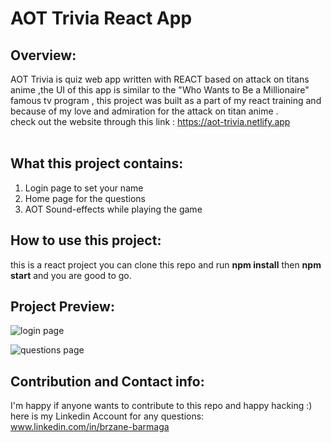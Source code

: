 # AOT Trivia React App
## Overview:
AOT Trivia is quiz web app written with REACT based on attack on titans anime ,the UI of this app is similar to the "Who Wants to Be a Millionaire" famous tv program , this project was built as a part of my react training and because of my love and admiration for the attack on titan anime .<br>
check out the website through this link : https://aot-trivia.netlify.app <br><br>

## What this project contains:
1. Login page to set your name
2. Home page for the questions
3. AOT Sound-effects while playing the game 

## How to use this project:
this is a react project you can clone this repo and run **npm install** then **npm start** and you are good to go.<br>

## Project Preview:
![login page](https://user-images.githubusercontent.com/59266093/193766510-33c6f068-f55a-46b9-9b7d-ac481bccdb2c.jpeg)

![questions page](https://user-images.githubusercontent.com/59266093/193766168-ee8e9adf-f51a-41e5-b73b-3c52a7280153.jpeg)
## Contribution and  Contact info:

 I'm happy if anyone wants to contribute to this repo  and happy hacking :)<br>
 here is my Linkedin Account for any questions: www.linkedin.com/in/brzane-barmaga
